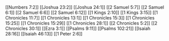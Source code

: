 [[Numbers 7:2]]
[[Joshua 23:2]]
[[Joshua 24:1]]
[[2 Samuel 5:7]]
[[2 Samuel 6:1]]
[[2 Samuel 6:6]]
[[2 Samuel 6:12]]
[[1 Kings 2:10]]
[[1 Kings 3:15]]
[[1 Chronicles 11:7]]
[[1 Chronicles 13:1]]
[[1 Chronicles 15:3]]
[[1 Chronicles 15:25]]
[[1 Chronicles 15:29]]
[[1 Chronicles 28:1]]
[[2 Chronicles 5:2]]
[[2 Chronicles 30:1]]
[[Ezra 3:1]]
[[Psalms 9:11]]
[[Psalms 102:21]]
[[Isaiah 28:16]]
[[Isaiah 46:13]]
[[1 Peter 2:6]]
